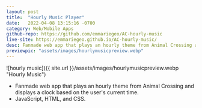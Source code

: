 ```yaml
---
layout: post
title:  "Hourly Music Player"
date:   2022-04-08 13:15:16 -0700
category: Web/Mobile Apps
github-repo: https://github.com/emmariegeo/AC-hourly-music
live-site: https://emmariegeo.github.io/AC-hourly-music/
desc: Fanmade web app that plays an hourly theme from Animal Crossing and displays a clock based on the user's current time. 
previewpic: "assets/images/hourlymusicpreview.webp"
---
```

![hourly music]({{ site.url }}/assets/images/hourlymusicpreview.webp "Hourly Music")  

* Fanmade web app that plays an hourly theme from Animal Crossing and displays a clock based on the user's current time.
* JavaScript, HTML, and CSS.  

